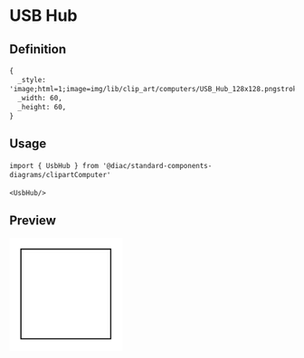 # USB Hub

## Definition

```
{
  _style: 'image;html=1;image=img/lib/clip_art/computers/USB_Hub_128x128.pngstrokeColor=none;',
  _width: 60,
  _height: 60,
}
```

## Usage

```
import { UsbHub } from '@diac/standard-components-diagrams/clipartComputer'

<UsbHub/>
```

## Preview

<img src="./usb-hub.png" width="200"/>
